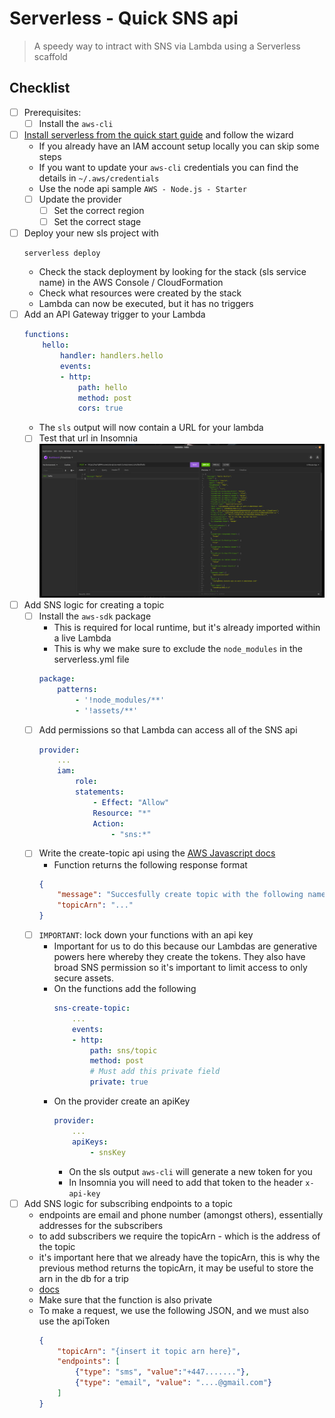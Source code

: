 # Serverless - Quick SNS api

> A speedy way to intract with SNS via Lambda using a Serverless scaffold

## Checklist

* [ ] Prerequisites:
    * [ ] Install the `aws-cli`
* [ ] [Install serverless from the quick start guide](https://www.serverless.com/framework/docs/getting-started/) and follow the wizard
    * If you already have an IAM account setup locally you can skip some steps
    * If you want to update your `aws-cli` credentials you can find the details in `~/.aws/credentials`
    * Use the node api sample `AWS - Node.js - Starter`
    * [ ] Update the provider
        * [ ] Set the correct region
        * [ ] Set the correct stage
* [ ] Deploy your new sls project with 
    ```
    serverless deploy
    ```
    * Check the stack deployment by looking for the stack (sls service name) in the AWS Console / CloudFormation
    * Check what resources were created by the stack
    * Lambda can now be executed, but it has no triggers
* [ ] Add an API Gateway trigger to your Lambda
    ```yaml
    functions:
        hello:
            handler: handlers.hello
            events:
            - http:
                path: hello
                method: post
                cors: true
    ```
    * The `sls` output will now contain a URL for your lambda
    * [ ] Test that url in Insomnia
    ![insomnia-hello](./sns-api/assets/insomnia-hello.png)
* [ ] Add SNS logic for creating a topic
    * [ ] Install the `aws-sdk` package
        * This is required for local runtime, but it's already imported within a live Lambda
        * This is why we make sure to exclude the `node_modules` in the serverless.yml file
        ```yml
        package:
            patterns:
                - '!node_modules/**'
                - '!assets/**'
        ```
    * [ ] Add permissions so that Lambda can access all of the SNS api
        ```yml
        provider:
            ...
            iam: 
                role: 
                statements:
                    - Effect: "Allow"
                    Resource: "*"
                    Action:
                        - "sns:*"
        ```
    * [ ] Write the create-topic api using the [AWS Javascript docs](https://docs.aws.amazon.com/AWSJavaScriptSDK/latest/AWS/SNS.html#createTopic-property)
        * Function returns the following response format
        ```json
        {
            "message": "Succesfully create topic with the following name, {name}",
            "topicArn": "..."
        }
        ```
    * [ ] `IMPORTANT`: lock down your functions with an api key
        * Important for us to do this because our Lambdas are generative powers here whereby they create the tokens. They also have broad SNS permission so it's important to limit access to only secure assets.
        * On the functions add the following
            ```yml
            sns-create-topic:
                ...
                events:
                - http:
                    path: sns/topic
                    method: post
                    # Must add this private field
                    private: true
            ```
        * On the provider create an apiKey
            ```yml
            provider:
                ...
                apiKeys:
                    - snsKey
            ```
            * On the sls output `aws-cli` will generate a new token for you
            * In Insomnia you will need to add that token to the header `x-api-key`  
* [ ] Add SNS logic for subscribing endpoints to a topic
    * endpoints are email and phone number (amongst others), essentially addresses for the subscribers
    * to add subscribers we require the topicArn - which is the address of the topic
    * it's important here that we already have the topicArn, this is why the previous method returns the topicArn, it may be useful to store the arn in the db for a trip
    * [docs](https://docs.aws.amazon.com/AWSJavaScriptSDK/latest/AWS/SNS.html#subscribe-property)
    * Make sure that the function is also private
    * To make a request, we use the following JSON, and we must also use the apiToken
        ```json
        {
            "topicArn": "{insert it topic arn here}",
            "endpoints": [
                {"type": "sms", "value":"+447......."}, 
                {"type": "email", "value": "....@gmail.com"}
            ]
        }
        ```


